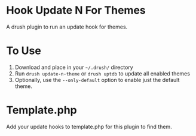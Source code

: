 # Hook Update N For Themes
A drush plugin to run an update hook for themes.

# To Use
1. Download and place in your `~/.drush/` directory
2. Run `drush update-n-theme` or `drush uptdb` to update all enabled themes
3. Optionally, use the `--only-default` option to enable just the default theme.

# Template.php
Add your update hooks to template.php for this plugin to find them.
